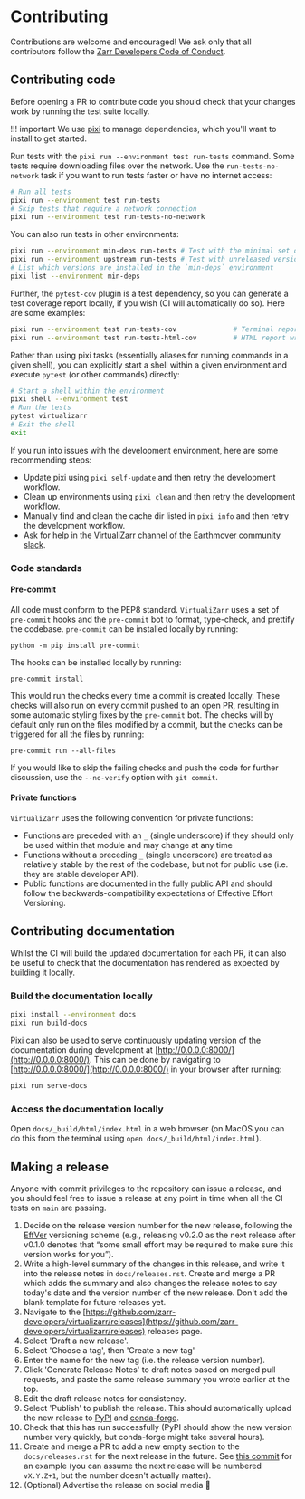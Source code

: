 # Contributing

Contributions are welcome and encouraged! We ask only that all contributors follow the [Zarr Developers Code of Conduct](https://github.com/zarr-developers/.github/blob/main/CODE_OF_CONDUCT.md).

## Contributing code

Before opening a PR to contribute code you should check that your changes work by running the test suite locally.

!!! important
    We use [pixi](https://pixi.sh/latest/) to manage dependencies, which you'll want to install to get started.

Run tests with the `pixi run --environment test run-tests` command. Some tests require downloading files over the network.
Use the `run-tests-no-network` task if you want to run tests faster or have no internet access:

```bash
# Run all tests
pixi run --environment test run-tests
# Skip tests that require a network connection
pixi run --environment test run-tests-no-network
```

You can also run tests in other environments:

```bash
pixi run --environment min-deps run-tests # Test with the minimal set of dependencies installed
pixi run --environment upstream run-tests # Test with unreleased versions of upstream libraries
# List which versions are installed in the `min-deps` environment
pixi list --environment min-deps
```

Further, the `pytest-cov` plugin is a test dependency, so you can generate a test
coverage report locally, if you wish (CI will automatically do so).  Here are some
examples:

```bash
pixi run --environment test run-tests-cov              # Terminal report showing missing coverage
pixi run --environment test run-tests-html-cov         # HTML report written to htmlcov/index.html
```

Rather than using pixi tasks (essentially aliases for running commands in a given shell), you can explicitly start
a shell within a given environment and execute `pytest` (or other commands) directly:

```bash
# Start a shell within the environment
pixi shell --environment test
# Run the tests
pytest virtualizarr
# Exit the shell
exit
```

If you run into issues with the development environment, here are some recommending steps:
- Update pixi using `pixi self-update` and then retry the development workflow.
- Clean up environments using `pixi clean` and then retry the development workflow.
- Manually find and clean the cache dir listed in `pixi info` and then retry the development workflow.
- Ask for help in the [VirtualiZarr channel of the Earthmover community slack](https://earthmover-community.slack.com/archives/C08EXCE8ZQX).

### Code standards

#### Pre-commit

All code must conform to the PEP8 standard. `VirtualiZarr` uses a set of `pre-commit` hooks and the `pre-commit` bot to format, type-check, and prettify the codebase. `pre-commit` can be installed locally by running:

```
python -m pip install pre-commit
```
The hooks can be installed locally by running:

```
pre-commit install
```

This would run the checks every time a commit is created locally. These checks will also run on every commit pushed to an open PR, resulting in some automatic styling fixes by the `pre-commit` bot. The checks will by default only run on the files modified by a commit, but the checks can be triggered for all the files by running:

```
pre-commit run --all-files
```

If you would like to skip the failing checks and push the code for further discussion, use the `--no-verify` option with `git commit`.

#### Private functions

`VirtualiZarr` uses the following convention for private functions:

- Functions are preceded with an `_` (single underscore) if they should only be used within that module and may change at any time
- Functions without a preceding `_` (single underscore) are treated as relatively stable by the rest of the codebase, but not for public use (i.e. they are stable developer API).
- Public functions are documented in the fully public API and should follow the backwards-compatibility expectations of Effective Effort Versioning.

## Contributing documentation

Whilst the CI will build the updated documentation for each PR, it can also be useful to check that the documentation has rendered as expected by building it locally.

### Build the documentation locally

```bash
pixi install --environment docs
pixi run build-docs
```
Pixi can also be used to serve continuously updating version of the documentation during development at [http://0.0.0.0:8000/](http://0.0.0.0:8000/).
This can be done by navigating to [http://0.0.0.0:8000/](http://0.0.0.0:8000/) in your browser after running:

```bash
pixi run serve-docs
```

### Access the documentation locally

Open `docs/_build/html/index.html` in a web browser (on MacOS you can do this from the terminal using `open docs/_build/html/index.html`).

## Making a release

Anyone with commit privileges to the repository can issue a release, and you should feel free to issue a release at any point in time when all the CI tests on `main` are passing.

1. Decide on the release version number for the new release, following the [EffVer](https://jacobtomlinson.dev/effver/) versioning scheme (e.g., releasing v0.2.0 as the next release after v0.1.0 denotes that “some small effort may be required to make sure this version works for you”).
2. Write a high-level summary of the changes in this release, and write it into the release notes in `docs/releases.rst`. Create and merge a PR which adds the summary and also changes the release notes to say today's date and the version number of the new release. Don't add the blank template for future releases yet.
3. Navigate to the [https://github.com/zarr-developers/virtualizarr/releases](https://github.com/zarr-developers/virtualizarr/releases) releases page.
4. Select 'Draft a new release'.
5. Select 'Choose a tag', then 'Create a new tag'
6. Enter the name for the new tag (i.e. the release version number).
7. Click 'Generate Release Notes' to draft notes based on merged pull requests, and paste the same release summary you wrote earlier at the top.
8. Edit the draft release notes for consistency.
9. Select 'Publish' to publish the release. This should automatically upload the new release to [PyPI](https://pypi.org/project/virtualizarr/) and [conda-forge](https://anaconda.org/conda-forge/virtualizarr).
10. Check that this has run successfully (PyPI should show the new version number very quickly, but conda-forge might take several hours).
11. Create and merge a PR to add a new empty section to the `docs/releases.rst` for the next release in the future. See [this commit](https://github.com/zarr-developers/VirtualiZarr/commit/e3912f08e22f2e3230af6eb1a2aacb5728822fa1) for an example (you can assume the next release will be numbered `vX.Y.Z+1`, but the number doesn't actually matter).
12. (Optional) Advertise the release on social media 📣
